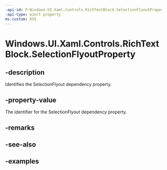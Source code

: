 ```yaml
---
-api-id: P:Windows.UI.Xaml.Controls.RichTextBlock.SelectionFlyoutProperty
-api-type: winrt property
ms.custom: RS5
---
```


<!-- Property syntax.
public DependencyProperty SelectionFlyoutProperty { get; }
-->

# Windows.UI.Xaml.Controls.RichTextBlock.SelectionFlyoutProperty

## -description

Identifies the SelectionFlyout dependency property.

## -property-value

The identifier for the SelectionFlyout dependency property.

## -remarks

## -see-also

## -examples

